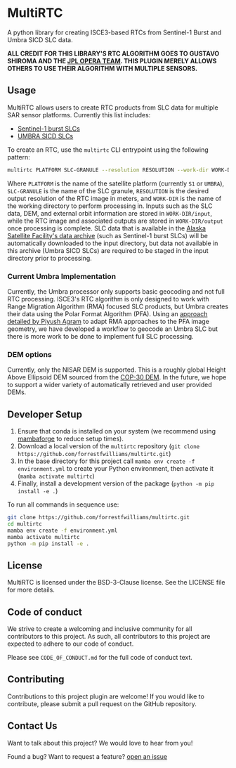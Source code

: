 # MultiRTC

A python library for creating ISCE3-based RTCs from Sentinel-1 Burst and Umbra SICD SLC data.

**ALL CREDIT FOR THIS LIBRARY'S RTC ALGORITHM GOES TO GUSTAVO SHIROMA AND THE [JPL OPERA TEAM](https://www.jpl.nasa.gov/go/opera). THIS PLUGIN MERELY ALLOWS OTHERS TO USE THEIR ALGORITHM WITH MULTIPLE SENSORS.**

## Usage
MultiRTC allows users to create RTC products from SLC data for multiple SAR sensor platforms. Currently this list includes:

- [Sentinel-1 burst SLCs](https://www.earthdata.nasa.gov/data/catalog/alaska-satellite-facility-distributed-active-archive-center-sentinel-1-bursts-version)
- [UMBRA SICD SLCs](https://help.umbra.space/product-guide/umbra-products/umbra-product-specifications)

To create an RTC, use the `multirtc` CLI entrypoint using the following pattern:

```bash
multirtc PLATFORM SLC-GRANULE --resolution RESOLUTION --work-dir WORK-DIR
```
Where `PLATFORM` is the name of the satellite platform (currently `S1` or `UMBRA`), `SLC-GRANULE` is the name of the SLC granule, `RESOLUTION` is the desired output resolution of the RTC image in meters, and `WORK-DIR` is the name of the working directory to perform processing in. Inputs such as the SLC data, DEM, and external orbit information are stored in `WORK-DIR/input`, while the RTC image and associated outputs are stored in `WORK-DIR/output` once processing is complete. SLC data that is available in the [Alaska Satellite Facility's data archive](https://search.asf.alaska.edu/#/?maxResults=250) (such as Sentinel-1 burst SLCs) will be automatically downloaded to the input directory, but data not available in this archive (Umbra SICD SLCs) are required to be staged in the input directory prior to processing.

### Current Umbra Implementation
Currently, the Umbra processor only supports basic geocoding and not full RTC processing. ISCE3's RTC algorithm is only designed to work with Range Migration Algorithm (RMA) focused SLC products, but Umbra creates their data using the Polar Format Algorithm (PFA). Using an [approach detailed by Piyush Agram](https://arxiv.org/abs/2503.07889v1) to adapt RMA approaches to the PFA image geometry, we have developed a workflow to geocode an Umbra SLC but there is more work to be done to implement full SLC processing.

### DEM options
Currently, only the NISAR DEM is supported. This is a roughly global Height Above Ellipsoid DEM sourced from the [COP-30 DEM](https://portal.opentopography.org/raster?opentopoID=OTSDEM.032021.4326.3). In the future, we hope to support a wider variety of automatically retrieved and user provided DEMs.

## Developer Setup
1. Ensure that conda is installed on your system (we recommend using [mambaforge](https://github.com/conda-forge/miniforge#mambaforge) to reduce setup times).
2. Download a local version of the `multirtc` repository (`git clone https://github.com/forrestfwilliams/multirtc.git`)
3. In the base directory for this project call `mamba env create -f environment.yml` to create your Python environment, then activate it (`mamba activate multirtc`)
4. Finally, install a development version of the package (`python -m pip install -e .`)

To run all commands in sequence use:
```bash
git clone https://github.com/forrestfwilliams/multirtc.git
cd multirtc
mamba env create -f environment.yml
mamba activate multirtc
python -m pip install -e .
```

## License
MultiRTC is licensed under the BSD-3-Clause license. See the LICENSE file for more details.

## Code of conduct
We strive to create a welcoming and inclusive community for all contributors to this project. As such, all contributors to this project are expected to adhere to our code of conduct.

Please see `CODE_OF_CONDUCT.md` for the full code of conduct text.

## Contributing
Contributions to this project plugin are welcome! If you would like to contribute, please submit a pull request on the GitHub repository.

## Contact Us
Want to talk about this project? We would love to hear from you!

Found a bug? Want to request a feature?
[open an issue](https://github.com/forrestfwilliams/multirtc/issues/new)
